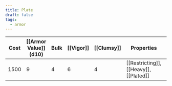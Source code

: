 ```yaml
---
title: Plate
draft: false
tags:
  - armor
---
```

| Cost | [[Armor Value]] (d10) | Bulk | [[Vigor]] | [[Clumsy]] | Properties                                  | Special            | Mastery           |
| ---- | --------------------- | ---- | --------- | ---------- | ------------------------------------------- | ------------------ | ----------------- |
| 1500 | 9                     | 4    | 6         | 4          | [[Restricting]], [[Heavy]],  <br>[[Plated]] | [[Iron Grip]]      | [[True Steel]]    |
